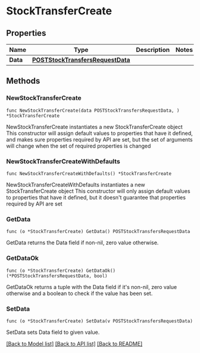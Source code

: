 # StockTransferCreate

## Properties

Name | Type | Description | Notes
------------ | ------------- | ------------- | -------------
**Data** | [**POSTStockTransfersRequestData**](POSTStockTransfersRequestData.md) |  | 

## Methods

### NewStockTransferCreate

`func NewStockTransferCreate(data POSTStockTransfersRequestData, ) *StockTransferCreate`

NewStockTransferCreate instantiates a new StockTransferCreate object
This constructor will assign default values to properties that have it defined,
and makes sure properties required by API are set, but the set of arguments
will change when the set of required properties is changed

### NewStockTransferCreateWithDefaults

`func NewStockTransferCreateWithDefaults() *StockTransferCreate`

NewStockTransferCreateWithDefaults instantiates a new StockTransferCreate object
This constructor will only assign default values to properties that have it defined,
but it doesn't guarantee that properties required by API are set

### GetData

`func (o *StockTransferCreate) GetData() POSTStockTransfersRequestData`

GetData returns the Data field if non-nil, zero value otherwise.

### GetDataOk

`func (o *StockTransferCreate) GetDataOk() (*POSTStockTransfersRequestData, bool)`

GetDataOk returns a tuple with the Data field if it's non-nil, zero value otherwise
and a boolean to check if the value has been set.

### SetData

`func (o *StockTransferCreate) SetData(v POSTStockTransfersRequestData)`

SetData sets Data field to given value.



[[Back to Model list]](../README.md#documentation-for-models) [[Back to API list]](../README.md#documentation-for-api-endpoints) [[Back to README]](../README.md)


